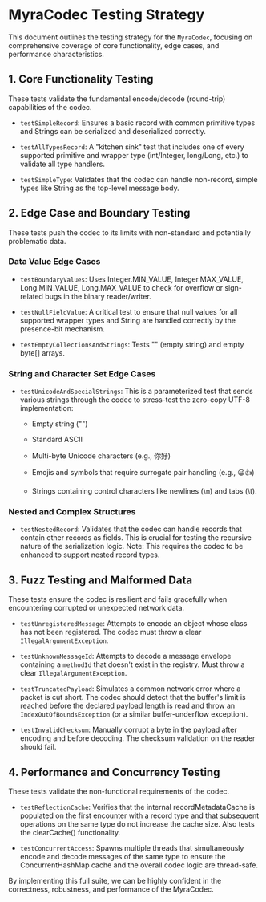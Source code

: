 # MyraCodec Testing Strategy
This document outlines the testing strategy for the `MyraCodec`, focusing on comprehensive coverage of core functionality, edge cases, and performance characteristics.

## 1. Core Functionality Testing
These tests validate the fundamental encode/decode (round-trip) capabilities of the codec.

- `testSimpleRecord`: Ensures a basic record with common primitive types and Strings can be serialized and deserialized correctly.

- `testAllTypesRecord`: A "kitchen sink" test that includes one of every supported primitive and wrapper type (int/Integer, long/Long, etc.) to validate all type handlers.

- `testSimpleType`: Validates that the codec can handle non-record, simple types like String as the top-level message body.

## 2. Edge Case and Boundary Testing
These tests push the codec to its limits with non-standard and potentially problematic data.

### Data Value Edge Cases
- `testBoundaryValues`: Uses Integer.MIN_VALUE, Integer.MAX_VALUE, Long.MIN_VALUE, Long.MAX_VALUE to check for overflow or sign-related bugs in the binary reader/writer.

- `testNullFieldValue`: A critical test to ensure that null values for all supported wrapper types and String are handled correctly by the presence-bit mechanism.

- `testEmptyCollectionsAndStrings`: Tests "" (empty string) and empty byte[] arrays.

### String and Character Set Edge Cases
- `testUnicodeAndSpecialStrings`: This is a parameterized test that sends various strings through the codec to stress-test the zero-copy UTF-8 implementation:

    - Empty string ("")

    - Standard ASCII

    - Multi-byte Unicode characters (e.g., 你好)

    - Emojis and symbols that require surrogate pair handling (e.g., 😀👍)

    - Strings containing control characters like newlines (\n) and tabs (\t).

### Nested and Complex Structures
- `testNestedRecord`: Validates that the codec can handle records that contain other records as fields. This is crucial for testing the recursive nature of the serialization logic. Note: This requires the codec to be enhanced to support nested record types.

## 3. Fuzz Testing and Malformed Data
These tests ensure the codec is resilient and fails gracefully when encountering corrupted or unexpected network data.

- `testUnregisteredMessage`: Attempts to encode an object whose class has not been registered. The codec must throw a clear `IllegalArgumentException`.

- `testUnknownMessageId`: Attempts to decode a message envelope containing a `methodId` that doesn't exist in the registry. Must throw a clear `IllegalArgumentException`.

- `testTruncatedPayload`: Simulates a common network error where a packet is cut short. The codec should detect that the buffer's limit is reached before the declared payload length is read and throw an `IndexOutOfBoundsException` (or a similar buffer-underflow exception).

- `testInvalidChecksum`: Manually corrupt a byte in the payload after encoding and before decoding. The checksum validation on the reader should fail.

## 4. Performance and Concurrency Testing
These tests validate the non-functional requirements of the codec.

- `testReflectionCache`: Verifies that the internal recordMetadataCache is populated on the first encounter with a record type and that subsequent operations on the same type do not increase the cache size. Also tests the clearCache() functionality.

- `testConcurrentAccess`: Spawns multiple threads that simultaneously encode and decode messages of the same type to ensure the ConcurrentHashMap cache and the overall codec logic are thread-safe.

By implementing this full suite, we can be highly confident in the correctness, robustness, and performance of the MyraCodec.
